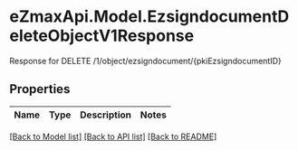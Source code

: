 # eZmaxApi.Model.EzsigndocumentDeleteObjectV1Response
Response for DELETE /1/object/ezsigndocument/{pkiEzsigndocumentID}

## Properties

Name | Type | Description | Notes
------------ | ------------- | ------------- | -------------

[[Back to Model list]](../README.md#documentation-for-models) [[Back to API list]](../README.md#documentation-for-api-endpoints) [[Back to README]](../README.md)

